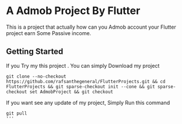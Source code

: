 <h1>A Admob Project By Flutter</h1>

This is a project that actually how can you Admob account your Flutter project earn Some Passive income.

## Getting Started

If you Try my this project . You can simply Download my project 

```
git clone --no-checkout https://github.com/rafsanthegeneral/FlutterProjects.git && cd FlutterProjects && git sparse-checkout init --cone && git sparse-checkout set AdmobProject && git checkout

```
If you want see any update of my project, Simply Run this command 

```
git pull
'''


